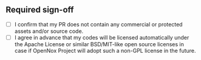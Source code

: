 <!--
Describe what your PR changes and why. Please link related issues.

Make sure to split large changes into separate commits to allow bisecting in the future.

Ideally each commit should include one of the following (but not everything at once!):

- Rename of variables/functions.
- Rename of struct fields.
- Fixes to function signatures.
- Reconstruction of data structures.
- Reconstruction of functions.
-->


## Required sign-off

- [ ] I confirm that my PR does not contain any commercial or protected assets and/or source code.
- [ ] I agree in advance that my codes will be licensed automatically under the Apache License or similar BSD/MIT-like
      open source licenses in case if OpenNox Project will adopt such a non-GPL license in the future.
